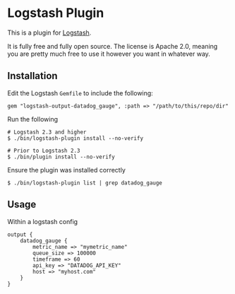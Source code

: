 # Logstash Plugin

This is a plugin for [Logstash](https://github.com/elastic/logstash).

It is fully free and fully open source. The license is Apache 2.0, meaning you are pretty much free to use it however you want in whatever way.

## Installation

Edit the Logstash `Gemfile` to include the following:

    gem "logstash-output-datadog_gauge", :path => "/path/to/this/repo/dir"

Run the following

    # Logstash 2.3 and higher
    $ ./bin/logstash-plugin install --no-verify

    # Prior to Logstash 2.3
    $ ./bin/plugin install --no-verify

Ensure the plugin was installed correctly

    $ ./bin/logstash-plugin list | grep datadog_gauge

## Usage

Within a logstash config

    output {
        datadog_gauge {
            metric_name => "mymetric_name"
            queue_size => 100000
            timeframe => 60
            api_key => "DATADOG_API_KEY"
            host => "myhost.com"
        }
    }

